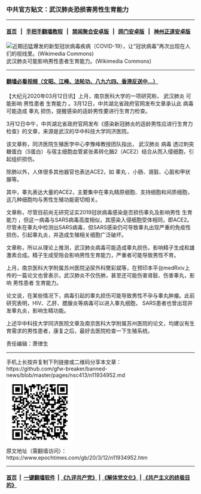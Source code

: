### 中共官方贴文：武汉肺炎恐损害男性生育能力
------------------------

#### [首页](https://github.com/gfw-breaker/banned-news/blob/master/README.md) &nbsp;&nbsp;|&nbsp;&nbsp; [手把手翻墙教程](https://github.com/gfw-breaker/guides/wiki) &nbsp;&nbsp;|&nbsp;&nbsp; [禁闻聚合安卓版](https://github.com/gfw-breaker/bn-android) &nbsp;&nbsp;|&nbsp;&nbsp; [网门安卓版](https://github.com/oGate2/oGate) &nbsp;&nbsp;|&nbsp;&nbsp; [神州正道安卓版](https://github.com/SzzdOgate/update) 



<div><img alt="近期迅猛爆发的新型冠状病毒疾病（COVID-19），让“冠状病毒”再次出现在人们的视线里。(Wikimedia Commons)" class="aligncenter wp-post-image" src="https://i.epochtimes.com/assets/uploads/2020/02/Coronaviruses_004_lores-1-600x400.jpg"/>
<div class="red16 caption">
 武汉肺炎可能影响男性患者生育能力。(Wikimedia Commons)
</div>
</div><hr/>

#### [翻墙必看视频（文昭、江峰、法轮功、八九六四、香港反送中...）](https://github.com/gfw-breaker/banned-news/blob/master/pages/link3.md)

<div><p>
 【大纪元2020年03月12日讯】上月，南京医科大学的一项研究称，
 <ok href="https://www.epochtimes.com/gb/tag/%E6%AD%A6%E6%B1%89%E8%82%BA%E7%82%8E.html">
  武汉肺炎
 </ok>
 可能影响
 <ok href="https://www.epochtimes.com/gb/tag/%E7%94%B7%E6%80%A7%E6%82%A3%E8%80%85.html">
  男性患者
 </ok>
 <ok href="https://www.epochtimes.com/gb/tag/%E7%94%9F%E8%82%B2%E8%83%BD%E5%8A%9B.html">
  生育能力
 </ok>
 。3月12日，中共湖北省政府官网发布文章承认此
 <ok href="https://www.epochtimes.com/gb/tag/%E7%97%85%E6%AF%92.html">
  病毒
 </ok>
 可能造成
 <ok href="https://www.epochtimes.com/gb/tag/%E7%9D%BE%E4%B8%B8.html">
  睾丸
 </ok>
 损伤，提醒感染的适龄男性要进行生育力检查。
</p>
<p>
 3月12日中午，中共湖北省政府官网发布《感染新冠肺炎的适龄男性应进行生育力检查》的文章，来源是武汉的华中科技大学同济医院。
</p>
<p>
 该文章称，同济医院生殖医学中心李豫峰教授团队指出，
 <ok href="https://www.epochtimes.com/gb/tag/%E6%AD%A6%E6%B1%89%E8%82%BA%E7%82%8E.html">
  武汉肺炎
 </ok>
 <ok href="https://www.epochtimes.com/gb/tag/%E7%97%85%E6%AF%92.html">
  病毒
 </ok>
 透过刺突糖蛋白（S蛋白）与宿主细胞血管紧张素转化酶2（ACE2）结合从而入侵细胞，引起组织损伤。
</p>
<p>
 除肺以外，人体很多其他器官也表达ACE2，如
 <ok href="https://www.epochtimes.com/gb/tag/%E7%9D%BE%E4%B8%B8.html">
  睾丸
 </ok>
 、小肠、肾脏、心脏和甲状腺等。
</p>
<p>
 其中，睾丸表达大量的ACE2，主要集中在睾丸精原细胞、支持细胞和间质细胞，这几种细胞均与男性生殖功能密切相关。
</p>
<p>
 文章称，尽管目前尚无研究证实2019冠状病毒感染是否损伤睾丸及影响男性
 <ok href="https://www.epochtimes.com/gb/tag/%E7%94%9F%E8%82%B2%E8%83%BD%E5%8A%9B.html">
  生育能力
 </ok>
 ，但这一病毒与SARS病毒高度相似，其感染入侵细胞受体相同，即ACE2。尽管未在睾丸中检测出SARS病毒，但SARS感染仍可导致睾丸出现严重的免疫性损伤，引起睾丸炎，并造成生殖相关细胞广泛破坏。
</p>
<p>
 文章称，所以从理论上推测，武汉肺炎病毒可能造成睾丸损伤，影响精子生成和雄激素合成。精子生成受阻会影响男性生育能力，严重者可能导致男性不育。
</p>
<p>
 上月，南京医科大学附属苏州医院泌尿外科樊彩斌等，在预印本平台medRxiv上传的一篇论文也曾表示，武汉肺炎不仅伤肺，甚至还可能伤害肾脏、伤害睾丸，影响
 <ok href="https://www.epochtimes.com/gb/tag/%E7%94%B7%E6%80%A7%E6%82%A3%E8%80%85.html">
  男性患者
 </ok>
 生育能力。
</p>
<p>
 论文说，在某些情况下，病毒引起的睾丸损伤可能导致男性不孕与睾丸肿瘤。此前研究表明，HIV、乙肝、腮腺炎等病毒可以进入睾丸细胞， SARS患者也曾出现并发睾丸炎，影响生精功能。
</p>
<p>
 上述华中科技大学同济医院文章及南京医科大学附属苏州医院的论文，均建议有生育需求的男性患者，康复之后，最好去医院检查一下生殖系统。
</p>
<p>
 责任编辑：萧律生
</p>
</div>
<hr/>
手机上长按并复制下列链接或二维码分享本文章：<br/>
https://github.com/gfw-breaker/banned-news/blob/master/pages/nsc413/n11934952.md <br/>
<a href='https://github.com/gfw-breaker/banned-news/blob/master/pages/nsc413/n11934952.md'><img src='https://github.com/gfw-breaker/banned-news/blob/master/pages/nsc413/n11934952.md.png'/></a> <br/>
原文地址（需翻墙访问）：https://www.epochtimes.com/gb/20/3/12/n11934952.htm


------------------------
#### [首页](https://github.com/gfw-breaker/banned-news/blob/master/README.md) &nbsp;|&nbsp; [一键翻墙软件](https://github.com/gfw-breaker/nogfw/blob/master/README.md) &nbsp;| [《九评共产党》](https://github.com/gfw-breaker/9ping.md/blob/master/README.md#九评之一评共产党是什么) | [《解体党文化》](https://github.com/gfw-breaker/jtdwh.md/blob/master/README.md) | [《共产主义的终极目的》](https://github.com/gfw-breaker/gczydzjmd.md/blob/master/README.md)


<img src='http://gfw-breaker.win/banned-news/pages/nsc413/n11934952.md' width='0px' height='0px'/>
